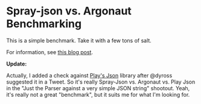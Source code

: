 Spray-json vs. Argonaut Benchmarking
====================================

This is a simple benchmark.  Take it with a few tons of salt.

For information, see [this blog post][1].

**Update:**

Actually, I added a check against [Play's Json][2] library after @dyross suggested it in a Tweet.  So it's really Spray-Json vs. Argonaut vs. Play Json in the "Just the Parser against a very simple JSON string" shootout.  Yeah, it's really not a great "benchmark", but it suits me for what I'm looking for.

  [1]: http://derekwyatt.org/2014/01/14/benchmarking-spray-json-vs-argonaut "first blog post"
  [2]: http://www.playframework.com/documentation/2.1-RC4/ScalaJson "Play Json"

